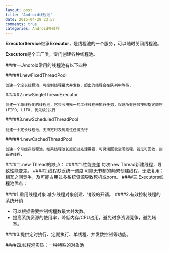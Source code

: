 ```yaml
---
layout: post
title: "Android线程池"
date: 2015-04-28 23:57
comments: true
categories: Android多线程
---
```


**ExecutorService**继承**Executor**，是线程池的一个服务，可以随时关闭线程池。

**Executors**是个工厂类，专门创建各种线程池。

####一.Android常用的线程池有以下四种

#####1.newFixedThreadPool

	创建一个定长线程池，可控制线程最大并发数，超出的线程会在队列中等待.

#####2.newSingleThreadExecutor

	创建一个单线程化的线程池，它只会用唯一的工作线程来执行任务，保证所有任务按照指定顺序(FIFO, LIFO, 优先级)执行
	
#####3.newScheduledThreadPool

	创建一个定长线程池，支持定时及周期性任务执行
	
#####4.newCachedThreadPool

	创建一个可缓存线程池，如果线程池长度超过处理需要，可灵活回收空闲线程，若无可回收，则新建线程.
	
	
####二.new Thread的缺点：
#####1.性能变差
	每次new Thread新建线程，导致性能变差。
####2.线程缺乏统一调度
	可能无节制的频繁创建线程，无法复用；相互之间竞争，及可能占用过多系统资源导致死机或oom。
####三.Executors线程池优点：	

####1.重用线程对象
	减少线程对象创建、销毁的开销。
####2.有效控制线程的系统开销
* 可以根据需要控制线程数最大并发数。
* 提高系统资源的使用率，降低内存/CPU占用，避免过多资源竞争，避免堵塞。

####3.提供定时执行、定期执行、单线程、并发数控制等功能。

####四.线程沲实质：一种特殊的对象池


	
	
	
